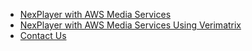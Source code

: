 - [NexPlayer with AWS Media Services](/aws.md) 
- [NexPlayer with AWS Media Services Using Verimatrix](/verimatrix.md) 
- [Contact Us](https://nexplayersdk.com/contact/) 

